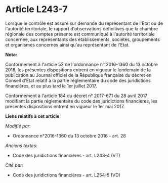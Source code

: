 # Article L243-7

Lorsque le contrôle est assuré sur demande du représentant de l'Etat ou de l'autorité territoriale, le rapport d'observations
définitives que la chambre régionale des comptes présente est communiqué à l'autorité territoriale concernée, aux
représentants des établissements, sociétés, groupements et organismes concernés ainsi qu'au représentant de l'Etat.

**Nota:**

Conformément à l'article 52 de l'ordonnance n° 2016-1360 du 13 octobre 2016, les présentes dispositions entrent en vigueur le
lendemain de la publication au Journal officiel de la République française du décret en Conseil d'Etat relatif à la partie
réglementaire du code des juridictions financières, et au plus tard le 1er juillet 2017.

Conformément à l'article 184 du décret n° 2017-671 du 28 avril 2017 modifiant la partie réglementaire du code des
juridictions financières, les présentes dispositions entrent en vigueur le 1er mai 2017.

**Liens relatifs à cet article**

_Modifié par_:

  - Ordonnance n°2016-1360 du 13 octobre 2016 - art. 28

_Anciens textes_:

  - Code des juridictions financières - art. L243-4 (VT)

_Cité par_:

  - Code des juridictions financières - art. L254-5 (VD)
